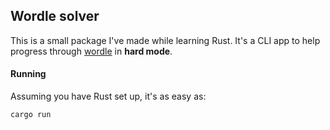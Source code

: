 ## Wordle solver

This is a small package I've made while learning Rust. It's a CLI app to help progress through [wordle](https://www.powerlanguage.co.uk/wordle/) in **hard mode**.

#### Running

Assuming you have Rust set up, it's as easy as:

```bash
cargo run
```
